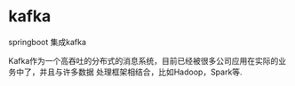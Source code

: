 # kafka
springboot 集成kafka

Kafka作为一个高吞吐的分布式的消息系统，目前已经被很多公司应用在实际的业务中了，并且与许多数据
处理框架相结合，比如Hadoop，Spark等.
